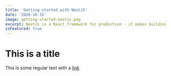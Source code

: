 ```yaml
---
title: 'Getting started with NextJS'
date: '2020-10-15'
image: getting-started-nextjs.png
excerpt: NextJs is a React framework for production - it makes building fullstack React apps and sites a breeze and ships with built-in SSR. 
isFeatured: true
---
```


# This is a title

This is some regular text with a [link](https://goole.com)